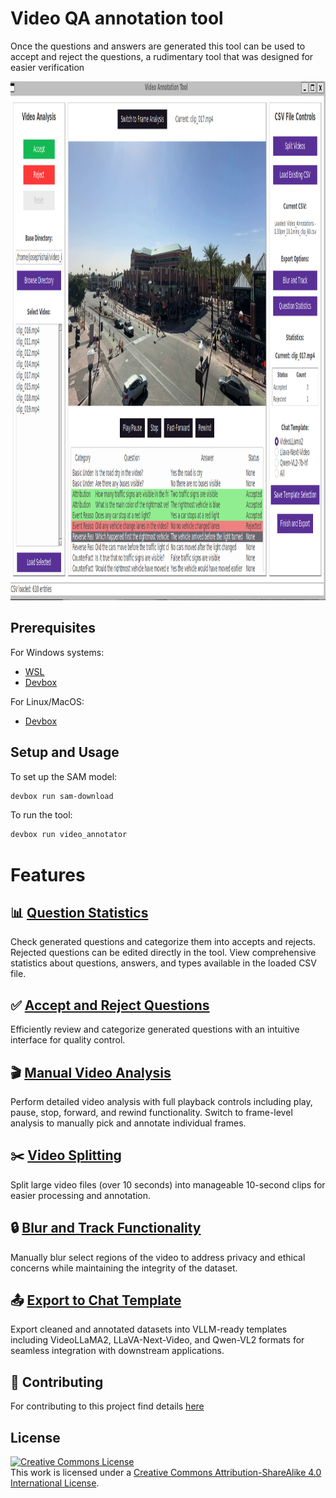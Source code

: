 # Video QA annotation tool

Once the questions and answers are generated this tool can be used to accept and reject the questions, a rudimentary tool that was designed for easier verification

<img width="1205" height="830" alt="image" src="./assets/image.png" />

## Prerequisites

For Windows systems:

- [WSL](https://learn.microsoft.com/en-us/windows/wsl/install)
- [Devbox](https://www.jetify.com/devbox)

For Linux/MacOS:

- [Devbox](https://www.jetify.com/devbox)

## Setup and Usage

To set up the SAM model:

```bash
devbox run sam-download
```

To run the tool:

```bash
devbox run video_annotator
```

# Features

## 📊 [Question Statistics](./UserGuide/QuestionStats.md)

Check generated questions and categorize them into accepts and rejects. Rejected questions can be edited directly in the tool. View comprehensive statistics about questions, answers, and types available in the loaded CSV file.

## ✅ [Accept and Reject Questions](./UserGuide/ManualAnnotation.md)

Efficiently review and categorize generated questions with an intuitive interface for quality control.

## 🎬 [Manual Video Analysis](./UserGuide/VideoAnalysis.md)

Perform detailed video analysis with full playback controls including play, pause, stop, forward, and rewind functionality. Switch to frame-level analysis to manually pick and annotate individual frames.

## ✂️ [Video Splitting](./UserGuide/VideoSplit.md)

Split large video files (over 10 seconds) into manageable 10-second clips for easier processing and annotation.

## 🔒 [Blur and Track Functionality](./UserGuide/BlurTrack.md)

Manually blur select regions of the video to address privacy and ethical concerns while maintaining the integrity of the dataset.

## 📤 [Export to Chat Template](./UserGuide/ExportChat.md)

Export cleaned and annotated datasets into VLLM-ready templates including VideoLLaMA2, LLaVA-Next-Video, and Qwen-VL2 formats for seamless integration with downstream applications.

## 🤝 Contributing

For contributing to this project find details [here](./UserGuide/Contribution.md)

## License

<a rel="license" href="http://creativecommons.org/licenses/by-sa/4.0/"><img alt="Creative Commons License" style="border-width:0" src="https://i.creativecommons.org/l/by-sa/4.0/88x31.png" /></a><br />This work is licensed under a <a rel="license" href="http://creativecommons.org/licenses/by-sa/4.0/">Creative Commons Attribution-ShareAlike 4.0 International License</a>.
